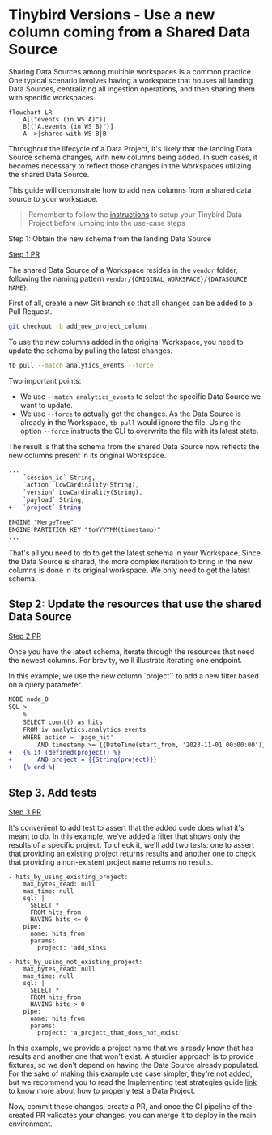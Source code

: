 # Tinybird Versions - Use a new column coming from a Shared Data Source

Sharing Data Sources among multiple workspaces is a common practice. One typical scenario involves having a workspace that houses all landing Data Sources, centralizing all ingestion operations, and then sharing them with specific workspaces.

```mermaid
flowchart LR
    A[("events (in WS A)")]
    B[("A.events (in WS B)")]
    A-->|shared with WS B|B
```

Throughout the lifecycle of a Data Project, it's likely that the landing Data Source schema changes, with new columns being added. In such cases, it becomes necessary to reflect those changes in the Workspaces utilizing the shared Data Source.

This guide will demonstrate how to add new columns from a shared data source to your workspace.

> Remember to follow the [instructions](../README.md) to setup your Tinybird Data Project before jumping into the use-case steps

Step 1: Obtain the new schema from the landing Data Source

[Step 1 PR](https://github.com/tinybirdco/use-case-examples/pull/78/commits/b086cd00222fc1a33809cf2d0410b742417480fe)

The shared Data Source of a Workspace resides in the `vendor` folder, following the naming pattern `vendor/{ORIGINAL_WORKSPACE}/{DATASOURCE NAME}`.

First of all, create a new Git branch so that all changes can be added to a Pull Request.

```sh
git checkout -b add_new_project_column
```

To use the new columns added in the original Workspace, you need to update the schema by pulling the latest changes.

```sh
tb pull --match analytics_events --force
```

Two important points:

- We use `--match analytics_events` to select the specific Data Source we want to update.
- We use `--force` to actually get the changes. As the Data Source is already in the Workspace, `tb pull` would ignore the file. Using the option `--force` instructs the CLI to overwrite the file with its latest state.

The result is that the schema from the shared Data Source now reflects the new columns present in its original Workspace.

```diff
...
    `session_id` String,
    `action` LowCardinality(String),
    `version` LowCardinality(String),
    `payload` String,
+   `project` String

ENGINE "MergeTree"
ENGINE_PARTITION_KEY "toYYYYMM(timestamp)"
...
```

That's all you need to do to get the latest schema in your Workspace. Since the Data Source is shared, the more complex iteration to bring in the new columns is done in its original workspace. We only need to get the latest schema.

## Step 2: Update the resources that use the shared Data Source

[Step 2 PR](https://github.com/tinybirdco/use-case-examples/pull/78/commits/b086cd00222fc1a33809cf2d0410b742417480fe)

Once you have the latest schema, iterate through the resources that need the newest columns. For brevity, we'll illustrate iterating one endpoint.

In this example, we use the new column `project`` to add a new filter based on a query parameter.

```diff
NODE node_0
SQL >
    %
    SELECT count() as hits
    FROM iv_analytics.analytics_events
    WHERE action = 'page_hit'
        AND timestamp >= {{DateTime(start_from, '2023-11-01 00:00:00')}}
+   {% if (defined(project)) %}
+       AND project = {{String(project)}}
+   {% end %}
```

## Step 3. Add tests

[Step 3 PR](https://github.com/tinybirdco/use-case-examples/pull/78/commits/049835e35128d9cff6bd353562be4cd90f37cc07)

It's convenient to add test to assert that the added code does what it's meant to do. In this example, we've added a filter that shows only the results of a specific project. To check it, we'll add two tests: one to assert that providing an existing project returns results and another one to check that providing a non-existent project name returns no results.

```
- hits_by_using_existing_project:
    max_bytes_read: null
    max_time: null
    sql: |
      SELECT *
      FROM hits_from
      HAVING hits <= 0
    pipe:
      name: hits_from
      params:
        project: 'add_sinks'

- hits_by_using_not_existing_project:
    max_bytes_read: null
    max_time: null
    sql: |
      SELECT *
      FROM hits_from
      HAVING hits > 0
    pipe:
      name: hits_from
      params:
        project: 'a_project_that_does_not_exist'
```

In this example, we provide a project name that we already know that has results and another one that won't exist. A sturdier approach is to provide fixtures, so we don't depend on having the Data Source already populated. For the sake of making this example use case simpler, they're not added, but we recommend you to read the Implementing test strategies guide [link](https://www.tinybird.co/docs/guides/implementing-test-strategies.html#fixture-tests-title) to know more about how to properly test a Data Project.

Now, commit these changes, create a PR, and once the CI pipeline of the created PR validates your changes, you can merge it to deploy in the main environment.
